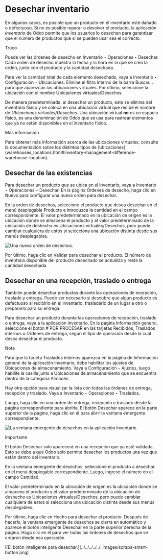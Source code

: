# Desechar inventario

En algunos casos, es posible que un producto en el inventario esté dañado o
defectuoso. Si no es posible reparar o devolver el producto, la aplicación
_Inventario_ de Odoo permite que los usuarios lo desechen para garantizar que
el número de productos que sí se pueden usar sea el correcto.

Truco

Puede ver las órdenes de desecho en Inventario ‣ Operaciones ‣ Desechar. Cada
orden de desecho muestra la fecha y la hora en la que se creó la orden, junto
con el producto y la cantidad desechada.

Para ver la cantidad total de cada elemento desechado, vaya a Inventario ‣
Configuración ‣ Ubicaciones. Elimine el filtro Interno de la barra Buscar…
para que aparezcan las ubicaciones virtuales. Por último, seleccione la
ubicación con el nombre Ubicaciones virtuales/Desechos.

De manera predeterminada, al desechar un producto, este se elimina del
inventario físico y se coloca en una ubicación virtual que recibe el nombre de
_Ubicaciones virtuales/Desechos_. Una ubicación virtual **no** es un espacio
físico, es una denominación de Odoo que se usa para rastrear elementos que ya
no están disponibles en el inventario físico.

Más información

Para obtener más información acerca de las ubicaciones virtuales, consulte la
documentación sobre los distintos tipos de
[ubicaciones](warehouses_locations.html#inventory-management-difference-
warehouse-location).

## Desechar de las existencias

Para desechar un producto que se ubica en el inventario, vaya a Inventario ‣
Operaciones ‣ Desechar. En la página Órdenes de desecho, haga clic en Nuevo
para configurar una nueva orden para desechar.

En la orden de desechos, seleccione el producto que desea desechar en el menú
desplegable Producto e introduzca la cantidad en el campo correspondiente. El
valor predeterminado en la ubicación de origen es la ubicación donde se
almacena el producto y el valor predeterminado de la ubicación de deshecho es
Ubicaciones virtuales/Desechos, pero puede cambiar cualquiera de estos si
selecciona una ubicación distinta desde sus menús desplegables.

![Una nueva orden de desechos.](../../../../../_images/scrap-order.png)

Por último, haga clic en Validar para desechar el producto. El número de
inventario disponible del producto desechado se actualiza y resta la cantidad
desechada.

## Desechar en una recepción, traslado o entrega

También puede desechar productos durante las operaciones de recepción,
traslado y entrega. Puede ser necesario si descubre que algún producto es
defectuoso al recibirlo en el inventario, trasladarlo de un lugar a otro o
prepararlo para su entrega.

Para desechar un producto durante las operaciones de recepción, traslado o
entrega, vaya a la aplicación Inventario. En la página Información general,
seleccione el botón # POR PROCESAR en las tarjetas Recibidos, Traslados
internos u Órdenes de entrega, según el tipo de operación desde la cual desea
desechar el producto.

Nota

Para que la tarjeta Traslados internos aparezca en la página de Información
general de la aplicación Inventario, debe habilitar los ajustes de Ubicaciones
de almacenamiento. Vaya a Configuración ‣ Ajustes, luego habilite la casilla
junto a Ubicaciones de almacenamiento que se encuentra dentro de la categoría
Almacén.

Hay otra opción para visualizar la lista con todas las órdenes de entrega,
recepción y traslado. Vaya a Inventario ‣ Operaciones ‣ Traslados.

Luego, haga clic en una orden de entrega, recepción o traslado desde la página
correspondiente para abrirla. El botón Desechar aparece en la parte superior
de la página, haga clic en él para abrir la ventana emergente correspondiente.

![La ventana emergente de desechos en la aplicación
Inventario.](../../../../../_images/scrap-pop-up.png)

Importante

El botón Desechar solo aparecerá en una recepción que ya esté validada. Esto
se debe a que Odoo solo permite desechar los productos una vez que están
dentro del inventario.

En la ventana emergente de desechos, seleccione el producto a desechar en el
menú desplegable correspondiente. Luego, ingrese el número en el campo
Cantidad.

El valor predeterminado en la ubicación de origen es la ubicación donde se
almacena el producto y el valor predeterminado de la ubicación de deshecho es
Ubicaciones virtuales/Desechos, pero puede cambiar cualquiera de estos si
selecciona una ubicación distinta desde sus menús desplegables.

Por último, haga clic en Hecho para desechar el producto. Después de hacerlo,
la ventana emergente de desechos se cierra en automático y aparece el botón
inteligente Desechar en la parte superior derecha de la página. Haga clic en
él para ver todas las órdenes de desechos que se crearon desde esa operación.

![El botón inteligente para desechar.](../../../../../_images/scraps-smart-
button.png)

